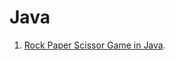 # Java

1. [Rock Paper Scissor Game in Java](https://github.com/purnima999/Java/blob/main/Rock_Paper_Scissor.java).
